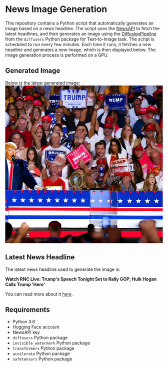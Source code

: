 # News Image Generation
This repository contains a Python script that automatically generates an image based on a news headline. The script uses the [NewsAPI](https://newsapi.org/) to fetch the latest headlines, and then generates an image using the [DiffusionPipeline](https://github.com/huggingface/diffusers) from the `diffusers` Python package for Text-to-Image task.
The script is scheduled to run every few minutes. Each time it runs, it fetches a new headline and generates a new image, which is then displayed below. The image generation process is performed on a GPU.

## Generated Image
Below is the latest generated image:
![Generated Image](image.png)

## Latest News Headline
The latest news headline used to generate the image is:

**Watch RNC Live: Trump's Speech Tonight Set to Rally GOP; Hulk Hogan Calls Trump 'Hero'**

You can read more about it [here](https://news.google.com/rss/articles/CBMiRWh0dHBzOi8vd3d3Lndzai5jb20vbGl2ZWNvdmVyYWdlL3JuYy10cnVtcC1zcGVlY2gtYmlkZW4tZWxlY3Rpb24tMjAyNNIBAA?oc=5).

## Requirements
- Python 3.8
- Hugging Face account
- NewsAPI key
- `diffusers` Python package
- `invisible_watermark` Python package
- `transformers` Python package
- `accelerate` Python package
- `safetensors` Python package
